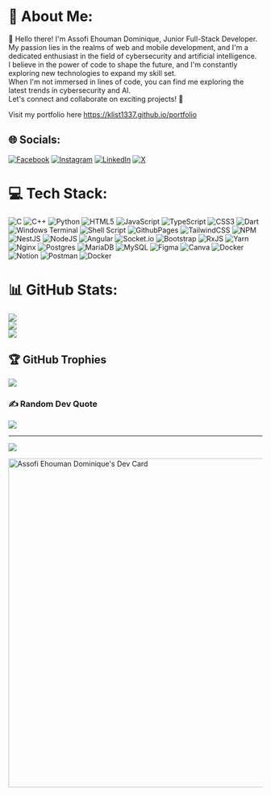 # 💫 About Me:
👋 Hello there! I'm Assofi Ehouman Dominique, Junior Full-Stack Developer. <br>My passion lies in the realms of  web and mobile development, and I'm a dedicated enthusiast in the field of cybersecurity and artificial intelligence. <br>I believe in the power of code to shape the future, and I'm constantly exploring new technologies to expand my skill set.<br>When I'm not immersed in lines of code, you can find me exploring the latest trends in cybersecurity and AI.<br>Let's connect and collaborate on exciting projects! 🚀


Visit my portfolio here 
https://klist1337.github.io/portfolio

## 🌐 Socials:
[![Facebook](https://img.shields.io/badge/Facebook-%231877F2.svg?logo=Facebook&logoColor=white)](https://facebook.com/dominique.assofiehouman) [![Instagram](https://img.shields.io/badge/Instagram-%23E4405F.svg?logo=Instagram&logoColor=white)](https://instagram.com/klist1337) [![LinkedIn](https://img.shields.io/badge/LinkedIn-%230077B5.svg?logo=linkedin&logoColor=white)](https://linkedin.com/in/ehoumandominiqueassofi) [![X](https://img.shields.io/badge/X-black.svg?logo=X&logoColor=white)](https://x.com/Meneur2012) 

# 💻 Tech Stack:
![C](https://img.shields.io/badge/c-%2300599C.svg?style=plastic&logo=c&logoColor=white) ![C++](https://img.shields.io/badge/c++-%2300599C.svg?style=plastic&logo=c%2B%2B&logoColor=white) ![Python](https://img.shields.io/badge/python-3670A0?style=plastic&logo=python&logoColor=ffdd54) ![HTML5](https://img.shields.io/badge/html5-%23E34F26.svg?style=plastic&logo=html5&logoColor=white) ![JavaScript](https://img.shields.io/badge/javascript-%23323330.svg?style=plastic&logo=javascript&logoColor=%23F7DF1E) ![TypeScript](https://img.shields.io/badge/typescript-%23007ACC.svg?style=plastic&logo=typescript&logoColor=white) ![CSS3](https://img.shields.io/badge/css3-%231572B6.svg?style=plastic&logo=css3&logoColor=white) ![Dart](https://img.shields.io/badge/dart-%230175C2.svg?style=plastic&logo=dart&logoColor=white) ![Windows Terminal](https://img.shields.io/badge/Windows%20Terminal-%234D4D4D.svg?style=plastic&logo=windows-terminal&logoColor=white) ![Shell Script](https://img.shields.io/badge/shell_script-%23121011.svg?style=plastic&logo=gnu-bash&logoColor=white) ![GithubPages](https://img.shields.io/badge/github%20pages-121013?style=plastic&logo=github&logoColor=white) ![TailwindCSS](https://img.shields.io/badge/tailwindcss-%2338B2AC.svg?style=plastic&logo=tailwind-css&logoColor=white) ![NPM](https://img.shields.io/badge/NPM-%23CB3837.svg?style=plastic&logo=npm&logoColor=white) ![NestJS](https://img.shields.io/badge/nestjs-%23E0234E.svg?style=plastic&logo=nestjs&logoColor=white) ![NodeJS](https://img.shields.io/badge/node.js-6DA55F?style=plastic&logo=node.js&logoColor=white) ![Angular](https://img.shields.io/badge/angular-%23DD0031.svg?style=plastic&logo=angular&logoColor=white) ![Socket.io](https://img.shields.io/badge/Socket.io-black?style=plastic&logo=socket.io&badgeColor=010101) ![Bootstrap](https://img.shields.io/badge/bootstrap-%238511FA.svg?style=plastic&logo=bootstrap&logoColor=white) ![RxJS](https://img.shields.io/badge/rxjs-%23B7178C.svg?style=plastic&logo=reactivex&logoColor=white) ![Yarn](https://img.shields.io/badge/yarn-%232C8EBB.svg?style=plastic&logo=yarn&logoColor=white) ![Nginx](https://img.shields.io/badge/nginx-%23009639.svg?style=plastic&logo=nginx&logoColor=white) ![Postgres](https://img.shields.io/badge/postgres-%23316192.svg?style=plastic&logo=postgresql&logoColor=white) ![MariaDB](https://img.shields.io/badge/MariaDB-003545?style=plastic&logo=mariadb&logoColor=white) ![MySQL](https://img.shields.io/badge/mysql-%2300000f.svg?style=plastic&logo=mysql&logoColor=white) ![Figma](https://img.shields.io/badge/figma-%23F24E1E.svg?style=plastic&logo=figma&logoColor=white) ![Canva](https://img.shields.io/badge/Canva-%2300C4CC.svg?style=plastic&logo=Canva&logoColor=white) ![Docker](https://img.shields.io/badge/docker-%230db7ed.svg?style=plastic&logo=docker&logoColor=white) ![Notion](https://img.shields.io/badge/Notion-%23000000.svg?style=plastic&logo=notion&logoColor=white) ![Postman](https://img.shields.io/badge/Postman-FF6C37?style=plastic&logo=postman&logoColor=white) ![Docker](https://img.shields.io/badge/docker-%230db7ed.svg?style=plastic&logo=docker&logoColor=white)
# 📊 GitHub Stats:
![](https://github-readme-stats.vercel.app/api?username=klist1337&theme=dark&hide_border=false&include_all_commits=true&count_private=true)<br/>
![](https://github-readme-streak-stats.herokuapp.com/?user=klist1337&theme=dark&hide_border=false)<br/>
![](https://github-readme-stats.vercel.app/api/top-langs/?username=klist1337&theme=dark&hide_border=false&include_all_commits=true&count_private=true&layout=compact)

## 🏆 GitHub Trophies
![](https://github-profile-trophy.vercel.app/?username=klist1337&theme=radical&no-frame=false&no-bg=false&margin-w=4)

### ✍️ Random Dev Quote
![](https://quotes-github-readme.vercel.app/api?type=horizontal&theme=radical)

---
[![](https://visitcount.itsvg.in/api?id=klist1337&icon=0&color=0)](https://visitcount.itsvg.in)

<a href="https://app.daily.dev/klist1337"><img src="https://api.daily.dev/devcards/v2/hBwyFJsqAUHnVAxxQNPHV.png?type=wide&r=iy9" width="652" alt="Assofi Ehouman Dominique's Dev Card"/></a>

<!-- Proudly created with GPRM ( https://gprm.itsvg.in ) -->

